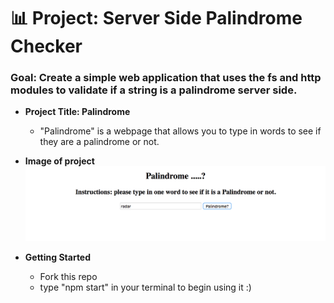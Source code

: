 # 📊 Project: Server Side Palindrome Checker

### Goal: Create a simple web application that uses the fs and http modules to validate if a string is a palindrome server side.

* **Project Title: Palindrome**
  - "Palindrome" is a webpage that allows you to type in words to see if they are a palindrome or not.

* **Image of project**
![](palindrome/palindrome.png)

* **Getting Started**
  - Fork this repo
  - type "npm start" in your terminal to begin using it :)
